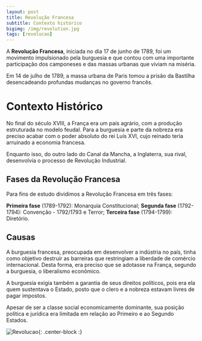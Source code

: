 ```yaml
---
layout: post
title: Revolução Francesa
subtitle: Contexto histórico
bigimg: /img/revolution.jpg
tags: [revolucao]
---
```


A **Revolução Francesa**, iniciada no dia 17 de junho de 1789, foi um movimento impulsionado pela burguesia e que contou com uma importante participação dos camponeses e das massas urbanas que viviam na miséria.

Em 14 de julho de 1789, a massa urbana de Paris tomou a prisão da Bastilha desencadeando profundas mudanças no governo francês.

# Contexto Histórico
No final do século XVIII, a França era um país agrário, com a produção estruturada no modelo feudal. Para a burguesia e parte da nobreza era preciso acabar com o poder absoluto do rei Luís XVI, cujo reinado teria arruinado a economia francesa.

Enquanto isso, do outro lado do Canal da Mancha, a Inglaterra, sua rival, desenvolvia o processo de Revolução Industrial.

## Fases da Revolução Francesa
Para fins de estudo dividimos a Revolução Francesa em três fases:

**__Primeira fase__** (1789-1792): Monarquia Constitucional;
**__Segunda fase__** (1792-1794): Convenção - 1792/1793 e Terror;
**__Terceira fase__** (1794-1799): Diretório.

## Causas
A burguesia francesa, preocupada em desenvolver a indústria no país, tinha como objetivo destruir as barreiras que restringiam a liberdade de comércio internacional. Desta forma, era preciso que se adotasse na França, segundo a burguesia, o liberalismo econômico.

A burguesia exigia também a garantia de seus direitos políticos, pois era ela quem sustentava o Estado, posto que o clero e a nobreza estavam livres de pagar impostos.

Apesar de ser a classe social economicamente dominante, sua posição política e jurídica era limitada em relação ao Primeiro e ao Segundo Estados.

![Revolucao](https://static.todamateria.com.br/upload/re/vo/revolucaofrancesa-cke.jpg){: .center-block :}
